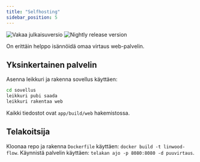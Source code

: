 ```yaml
---
title: "Selfhosting"
sidebar_position: 5
---
```


![Vakaa julkaisuversio](https://img.shields.io/badge/dynamic/yaml?color=c4840d&label=Stable&query=%24.version&url=https%3A%2F%2Fraw.githubusercontent.com%2FLinwoodDev%2FFlow%2Fstable%2Fapp%2Fpubspec.yaml&style=for-the-badge) ![Nightly release version](https://img.shields.io/badge/dynamic/yaml?color=f7d28c&label=Nightly&query=%24.version&url=https%3A%2F%2Fraw.githubusercontent.com%2FLinwoodDev%2FFlow%2Fnightly%2Fapp%2Fpubspec.yaml&style=for-the-badge)

On erittäin helppo isännöidä omaa virtaus web-palvelin.

## Yksinkertainen palvelin

Asenna leikkuri ja rakenna sovellus käyttäen:

```bash
cd sovellus
leikkuri pubi saada
leikkuri rakentaa web
```

Kaikki tiedostot ovat `app/build/web` hakemistossa.

## Telakoitsija

Kloonaa repo ja rakenna `Dockerfile` käyttäen: `docker build -t linwood-flow`. Käynnistä palvelin käyttäen: `telakan ajo -p 8080:8080 -d puuvirtaus`.
